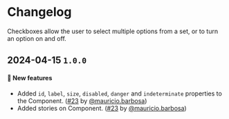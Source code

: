 # Changelog

Checkboxes allow the user to select multiple options from a set, or to turn an option on and off.

## 2024-04-15 `1.0.0`

#### 🎉 New features

- Added `id`, `label`, `size`, `disabled`, `danger` and `indeterminate` properties to the Component. ([#23](https://git.rarolabs.com.br/frontend/rarui/pull/23) by [@mauricio.barbosa](https://git.rarolabs.com.br/mauricio.barbosa))
- Added stories on Component. ([#23](https://git.rarolabs.com.br/frontend/rarui/pull/23) by [@mauricio.barbosa](https://git.rarolabs.com.br/mauricio.barbosa))

<!-- #### 🛠 Breaking changes -->

<!-- #### 📚 3rd party library updates -->

<!-- #### 🎉 New features -->

<!-- #### 🐛 Bug fixes -->

<!-- #### 💡 Others -->
